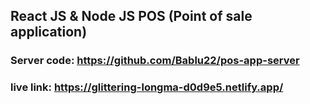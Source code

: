## React JS & Node JS POS (Point of sale application) 

### Server code: https://github.com/Bablu22/pos-app-server
### live link: https://glittering-longma-d0d9e5.netlify.app/
